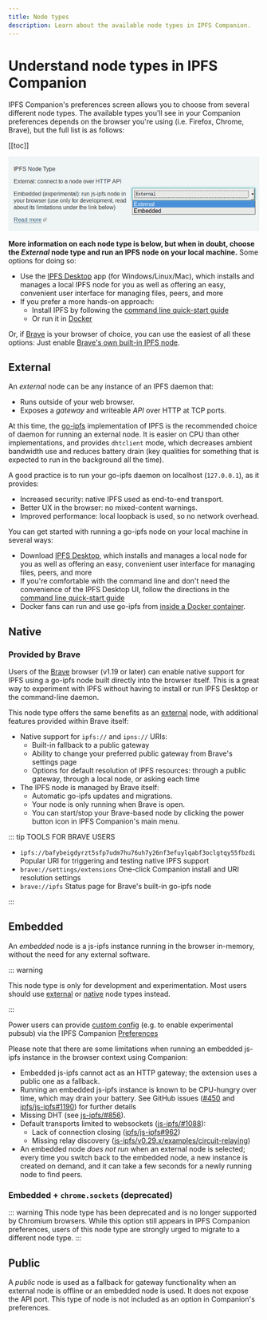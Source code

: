 ```yaml
---
title: Node types
description: Learn about the available node types in IPFS Companion.
---
```


# Understand node types in IPFS Companion

IPFS Companion's preferences screen allows you to choose from several different node types. The available types you'll see in your Companion preferences depends on the browser you're using (i.e. Firefox, Chrome, Brave), but the full list is as follows:

[[toc]]

![Screenshot of node type switch](./images/node-type-switch.png)

**More information on each node type is below, but when in doubt, choose the _External_ node type and run an IPFS node on your local machine.** Some options for doing so:

- Use the [IPFS Desktop](https://github.com/ipfs-shipyard/ipfs-desktop) app (for Windows/Linux/Mac), which installs and manages a local IPFS node for you as well as offering an easy, convenient user interface for managing files, peers, and more
- If you prefer a more hands-on approach:
  - Install IPFS by following the [command line quick-start guide](command-line-quick-start.md)
  - Or run it in [Docker](https://github.com/ipfs/go-ipfs#running-ipfs-inside-docker)

Or, if [Brave](https://brave.com/) is your browser of choice, you can use the easiest of all these options: Just enable [Brave's own built-in IPFS node](#provided-by-brave).

## External

An _external_ node can be any instance of an IPFS daemon that:

- Runs outside of your web browser.
- Exposes a _gateway_ and writeable _API_ over HTTP at TCP ports.

At this time, the [go-ipfs](https://github.com/ipfs/go-ipfs) implementation of IPFS is the recommended choice of daemon for running an external node. It is easier on CPU than other implementations, and provides `dhtclient` mode, which decreases ambient bandwidth use and reduces battery drain (key qualities for something that is expected to run in the background all the time).

A good practice is to run your go-ipfs daemon on localhost (`127.0.0.1`), as it provides:

- Increased security: native IPFS used as end-to-end transport.
- Better UX in the browser: no mixed-content warnings.
- Improved performance: local loopback is used, so no network overhead.

You can get started with running a go-ipfs node on your local machine in several ways:

- Download [IPFS Desktop](https://github.com/ipfs-shipyard/ipfs-desktop), which installs and manages a local node for you as well as offering an easy, convenient user interface for managing files, peers, and more
- If you're comfortable with the command line and don't need the convenience of the IPFS Desktop UI, follow the directions in the [command line quick-start guide](command-line-quick-start.md)
- Docker fans can run and use go-ipfs from [inside a Docker container](https://github.com/ipfs/go-ipfs#running-ipfs-inside-docker).

## Native

### Provided by Brave

Users of the [Brave](https://brave.com/) browser (v1.19 or later) can enable native support for IPFS using a go-ipfs node built directly into the browser itself. This is a great way to experiment with IPFS without having to install or run IPFS Desktop or the command-line daemon.

This node type offers the same benefits as an [external](#external) node, with additional features provided within Brave itself:

- Native support for `ipfs://` and `ipns://` URIs:
  - Built-in fallback to a public gateway
  - Ability to change your preferred public gateway from Brave's settings page
  - Options for default resolution of IPFS resources: through a public gateway, through a local node, or asking each time
- The IPFS node is managed by Brave itself:
  - Automatic go-ipfs updates and migrations.
  - Your node is only running when Brave is open.
  - You can start/stop your Brave-based node by clicking the power button icon in IPFS Companion's main menu.

::: tip TOOLS FOR BRAVE USERS

- `ipfs://bafybeigdyrzt5sfp7udm7hu76uh7y26nf3efuylqabf3oclgtqy55fbzdi`
  Popular URI for triggering and testing native IPFS support
- `brave://settings/extensions`
  One-click Companion install and URI resolution settings
- `brave://ipfs`
  Status page for Brave's built-in go-ipfs node

:::

## Embedded

An _embedded_ node is a js-ipfs instance running in the browser in-memory, without the need for any external software.

::: warning

This node type is only for development and experimentation. Most users should use [external](#external) or [native](#native) node types instead.

:::

Power users can provide [custom config](https://github.com/ipfs/js-ipfs#faq) (e.g. to enable experimental pubsub) via the IPFS Companion [Preferences](https://user-images.githubusercontent.com/157609/38084660-0b97c0cc-334e-11e8-9368-823345ced67f.png)

Please note that there are some limitations when running an embedded js-ipfs instance in the browser context using Companion:

- Embedded js-ipfs cannot act as an HTTP gateway; the extension uses a public one as a fallback.
- Running an embedded js-ipfs instance is known to be CPU-hungry over time, which may drain your battery. See GitHub issues ([#450](https://github.com/ipfs-shipyard/ipfs-companion/issues/450) and [ipfs/js-ipfs#1190](https://github.com/ipfs/js-ipfs/issues/1190)) for further details
- Missing DHT (see [js-ipfs/#856](https://github.com/ipfs/js-ipfs/pull/856)).
- Default transports limited to websockets ([js-ipfs/#1088](https://github.com/ipfs/js-ipfs/issues/1088)):
  - Lack of connection closing ([ipfs/js-ipfs#962](https://github.com/ipfs/js-ipfs/issues/962))
  - Missing relay discovery ([js-ipfs/v0.29.x/examples/circuit-relaying](https://github.com/ipfs/js-ipfs/tree/v0.29.3/examples/circuit-relaying))
- An embedded node _does not run_ when an external node is selected; every time you switch back to the embedded node, a new instance is created on demand, and it can take a few seconds for a newly running node to find peers.

### Embedded + `chrome.sockets` (deprecated)

::: warning
This node type has been deprecated and is no longer supported by Chromium browsers. While this option still appears in IPFS Companion preferences, users of this node type are strongly urged to migrate to a different node type.
:::

## Public

A _public_ node is used as a fallback for gateway functionality when an external node is offline or an embedded node is used. It does not expose the API port. This type of node is not included as an option in Companion's preferences.
